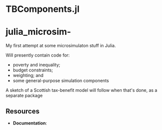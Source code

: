TBComponents.jl
=================

# julia_microsim-

My first attempt at some microsimulaton stuff in Julia.

Will presently contain code for:

* poverty and inequality;
* budget constraints;
* weighting; and
* some general-purpose simulation components

A sketch of a Scottish tax-benefit model will follow when that's done, as a separate package

Resources
---------

-   **Documentation**:
